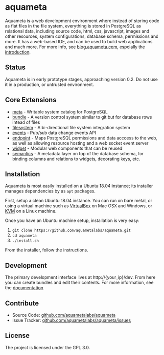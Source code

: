 aquameta
========

Aquameta is a web development environment where instead of storing code as flat
files in the file system, everything is stored in PostgreSQL as relational
data, including source code, html, css, javascript, images and other resources,
system configurations, database schema, permissions and more.  It has a
web-based IDE, and can be used to build web applications and much more.  For
more info, see [blog.aquameta.com](http://blog.aquameta.com/), espcially the [introduction](http://blog.aquameta.com/2015/08/28/introducing-aquameta/).

Status
------

Aquameta is in early prototype stages, approaching version 0.2.  Do not use it in a
production, or untrusted environment.

Core Extensions
---------------

- [meta](src/pg-extension/meta) - Writable system catalog for PostgreSQL
- [bundle](src/pg-extension/bundle) - A version control system similar to git but for database rows intead of files
- [filesystem](src/pg-extension/filesystem) - A bi-directional file system integration system
- [events](src/pg-extension/events) - Pub/sub data change events API
- [endpoint](src/pg-extension/endpoint) - Maps PostgreSQL permissions and data acccess to the web, as well as allowing resource hosting and a web socket event server
- [widget](src/pg-extension/widget) - Modular web components that can be reused
- [semantics](src/pg-extension/semantics) - A metadata layer on top of the database schema, for binding columns and relations to widgets, decorating keys, etc.

Installation
------------

Aquameta is most easily installed on a Ubuntu 18.04 instance; its installer manages dependencies by as `apt` packages.

First, setup a clean Ubuntu 18.04 instance.  You can run on bare metal, or using a virtual machine such as [VirtualBox](https://linuxhint.com/install_ubuntu_18-04_virtualbox/) on Mac OSX and Windows, or [KVM](https://linuxconfig.org/install-and-set-up-kvm-on-ubuntu-18-04-bionic-beaver-linux) on a Linux machine.

Once you have an Ubuntu machine setup, installation is very easy:

1. `git clone https://github.com/aquametalabs/aquameta.git`
2. `cd aquameta`
3. `./install.sh`

From the installer, follow the instructions.


Development
-----------

The primary development interface lives at http://{your_ip}/dev.  From here you can create bundles and edit their contents.  For more information, see the [documentation](docs/).

Contribute
----------

- Source Code: [github.com/aquametalabs/aquameta](https://github.com/aquametalabs/aquameta)
- Issue Tracker: [github.com/aquametalabs/aquameta/issues](https://github.com/aquametalabs/aquameta/issues)

License
-------

The project is licensed under the GPL 3.0.
